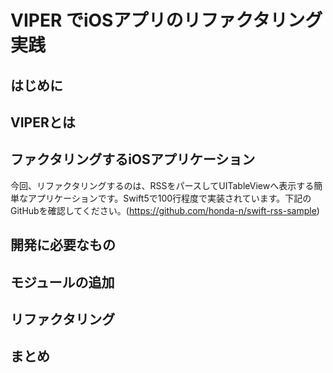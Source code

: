 # VIPER でiOSアプリのリファクタリング実践

## はじめに

## VIPERとは

## ファクタリングするiOSアプリケーション
今回、リファクタリングするのは、RSSをパースしてUITableViewへ表示する簡単なアプリケーションです。Swift5で100行程度で実装されています。下記のGitHubを確認してください。(https://github.com/honda-n/swift-rss-sample)

## 開発に必要なもの

## モジュールの追加

## リファクタリング

## まとめ
